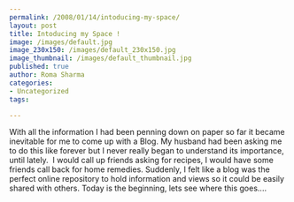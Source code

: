 ```yaml
--- 
permalink: /2008/01/14/intoducing-my-space/
layout: post
title: Intoducing my Space !
image: /images/default.jpg
image_230x150: /images/default_230x150.jpg
image_thumbnail: /images/default_thumbnail.jpg
published: true
author: Roma Sharma
categories: 
- Uncategorized
tags:

---
```

With all the information I had been penning down on paper so far it became inevitable for me to come up with a Blog. My husband had been asking me to do this like forever but I never really began to understand its importance, until lately.  I would call up friends asking for recipes, I would have some friends call back for home remedies. Suddenly, I felt like a blog was the perfect online repository to hold information and views so it could be easily shared with others. Today is the beginning, lets see where this goes....
